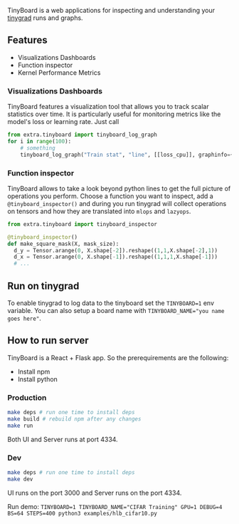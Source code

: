 TinyBoard is a web applications for inspecting and understanding your [tinygrad](https://github.com/tinygrad/tinygrad) runs and graphs.

## Features
* Visualizations Dashboards
* Function inspector
* Kernel Performance Metrics

### Visualizations Dashboards

TinyBoard features a visualization tool that allows you to track scalar statistics over time. It is particularly useful for monitoring metrics like the model's loss or learning rate. Just call
```python
from extra.tinyboard import tinyboard_log_graph
for i in range(100):
    # something
    tinyboard_log_graph("Train stat", "line", [[loss_cpu]], graphinfo={'series_names': ['loss']})
```

### Function inspector

TinyBoard allows to take a look beyond python lines to get the full picture of operations you perform. Choose a function you want to inspect, add a `@tinyboard_inspector()` and during you run tinygrad will collect operations on tensors and how they are translated into `mlops` and `lazyops`.
```python
from extra.tinyboard import tinyboard_inspector

@tinyboard_inspector()
def make_square_mask(X, mask_size):
  d_y = Tensor.arange(0, X.shape[-2]).reshape((1,1,X.shape[-2],1))
  d_x = Tensor.arange(0, X.shape[-1]).reshape((1,1,1,X.shape[-1]))
  # ...
```

## Run on tinygrad
To enable tinygrad to log data to the tinyboard set the `TINYBOARD=1` env variable. You can also setup a board name with `TINYBOARD_NAME="you name goes here"`.

## How to run server

TinyBoard is a React + Flask app. So the prerequirements are the following:
* Install npm
* Install python

### Production
```bash
make deps # run one time to install deps
make build # rebuild npm after any changes
make run
```
Both UI and Server runs at port 4334.

### Dev
```bash
make deps # run one time to install deps
make dev
```
UI runs on the port 3000 and Server runs on the port 4334.



Run demo: `TINYBOARD=1 TINYBOARD_NAME="CIFAR Training" GPU=1 DEBUG=4 BS=64 STEPS=400 python3 examples/hlb_cifar10.py`
